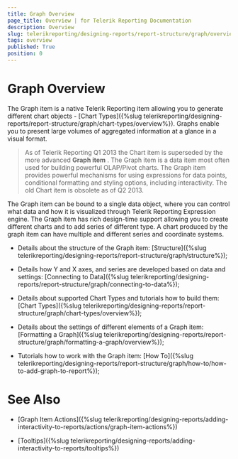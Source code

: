 ```yaml
---
title: Graph Overview
page_title: Overview | for Telerik Reporting Documentation
description: Overview
slug: telerikreporting/designing-reports/report-structure/graph/overview
tags: overview
published: True
position: 0
---
```


# Graph Overview



The Graph item is a native Telerik Reporting item allowing you to generate different chart objects         - [Chart Types]({%slug telerikreporting/designing-reports/report-structure/graph/chart-types/overview%}). Graphs enable you to present         large volumes of aggregated information at a glance in a visual format.       

> As of Telerik Reporting Q1 2013 the Chart item is superseded by the more advanced  __Graph item__ .           The Graph item is a data item most often used for building powerful OLAP/Pivot charts.           The Graph item provides powerful mechanisms for using expressions for data points,           conditional formatting and styling options, including interactivity.         The old Chart item is obsolete as of Q2 2013.

The Graph item can be bound to a single data object, where you can control what data and how it is visualized through Telerik Reporting Expression engine.           The Graph item has rich design-time support allowing you to create different charts and to add series of different type.           A chart produced by the graph item can have multiple and different series and coordinate systems.         

* Details about the structure of the Graph item: [Structure]({%slug telerikreporting/designing-reports/report-structure/graph/structure%});             

* Details how Y and X axes, and series are developed based on data and settings: [Connecting to Data]({%slug telerikreporting/designing-reports/report-structure/graph/connecting-to-data%});             

* Details about supported Chart Types and tutorials how to build them: [Chart Types]({%slug telerikreporting/designing-reports/report-structure/graph/chart-types/overview%});             

* Details about the settings of different elements of a Graph item: [Formatting a Graph]({%slug telerikreporting/designing-reports/report-structure/graph/formatting-a-graph/overview%});             

* Tutorials how to work with the Graph item: [How To]({%slug telerikreporting/designing-reports/report-structure/graph/how-to/how-to-add-graph-to-report%});             

# See Also

 * [Graph Item Actions]({%slug telerikreporting/designing-reports/adding-interactivity-to-reports/actions/graph-item-actions%})

 * [Tooltips]({%slug telerikreporting/designing-reports/adding-interactivity-to-reports/tooltips%})

